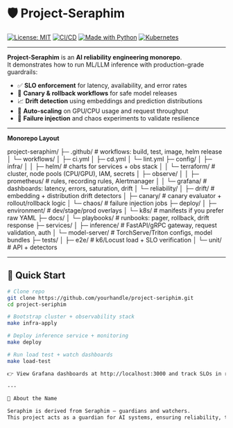 # 🛡️ Project-Seraphim

[![License: MIT](https://img.shields.io/badge/License-MIT-blue.svg)](LICENSE)
[![CI/CD](https://github.com/yourhandle/project-seriphim/actions/workflows/ci.yml/badge.svg)](https://github.com/yourhandle/project-seriphim/actions)
[![Made with Python](https://img.shields.io/badge/Python-3.10+-yellow.svg)](https://www.python.org/)
[![Kubernetes](https://img.shields.io/badge/Kubernetes-1.29+-brightgreen.svg)](https://kubernetes.io/)

---

**Project-Seraphim** is an **AI reliability engineering monorepo**.  
It demonstrates how to run ML/LLM inference with production-grade guardrails:

- ✅ **SLO enforcement** for latency, availability, and error rates  
- 🔄 **Canary & rollback workflows** for safe model releases  
- 📈 **Drift detection** using embeddings and prediction distributions  
- 🔧 **Auto-scaling** on GPU/CPU usage and request throughput  
- 🧪 **Failure injection** and chaos experiments to validate resilience  

---

**Monorepo Layout**

project-seraphim/
├─ .github/                 # workflows: build, test, image, helm release
│   └─ workflows/
│       ├─ ci.yml
│       ├─ cd.yml
│       └─ lint.yml
├─ config/
│   ├─ infra/
│   │   ├─ helm/            # charts for services + obs stack
│   │   └─ terraform/       # cluster, node pools (CPU/GPU), IAM, secrets
│   ├─ observe/
│   │   ├─ prometheus/      # rules, recording rules, Alertmanager
│   │   └─ grafana/         # dashboards: latency, errors, saturation, drift
│   └─ reliability/
│       ├─ drift/           # embedding + distribution drift detectors
│       ├─ canary/          # canary evaluator + rollout/rollback logic
│       └─ chaos/           # failure injection jobs
├─ deploy/
│   ├─ environment/         # dev/stage/prod overlays
│   └─ k8s/                 # manifests if you prefer raw YAML
├─ docs/
│   └─ playbooks/           # runbooks: pager, rollback, drift response
├─ services/
│   ├─ inference/           # FastAPI/gRPC gateway, request validation, auth
│   └─ model-server/        # TorchServe/Triton configs, model bundles
├─ tests/
│   ├─ e2e/                 # k6/Locust load + SLO verification
│   └─ unit/                # API + detectors

---

## 🚀 Quick Start

```bash
# Clone repo
git clone https://github.com/yourhandle/project-seriphim.git
cd project-seriphim

# Bootstrap cluster + observability stack
make infra-apply

# Deploy inference service + monitoring
make deploy

# Run load test + watch dashboards
make load-test

👉 View Grafana dashboards at http://localhost:3000 and track SLOs in real time.

---

📖 About the Name

Seraphim is derived from Seraphim — guardians and watchers.
This project acts as a guardian for AI systems, ensuring reliability, trust, and resilience in production ML.
